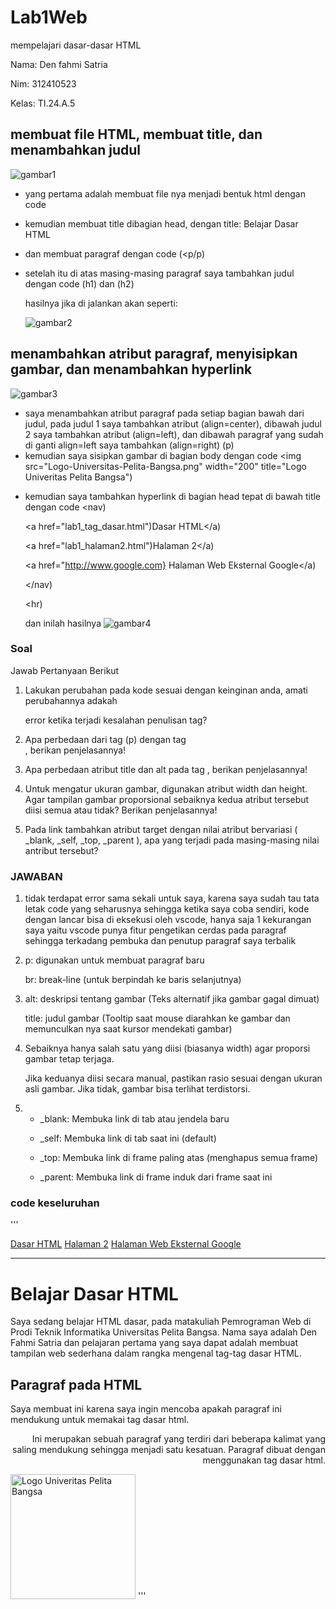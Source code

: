 # Lab1Web
mempelajari dasar-dasar HTML <p>
Nama: Den fahmi Satria <p>
Nim: 312410523 <p>
Kelas: TI.24.A.5 <p>
## membuat file HTML, membuat title, dan menambahkan judul
![gambar1](m1.PNG) 
- yang pertama adalah membuat file nya menjadi bentuk html dengan code <!doctype html> <p>
- kemudian membuat title dibagian head, dengan title: Belajar Dasar HTML <p>
- dan membuat paragraf dengan code (<p/p) <p>
- setelah itu di atas masing-masing paragraf saya tambahkan judul dengan code (h1) dan (h2) <p>
  hasilnya jika di jalankan akan seperti: <p>
![gambar2](n1.PNG)
## menambahkan atribut paragraf, menyisipkan gambar, dan menambahkan hyperlink
![gambar3](m3.PNG) 
- saya menambahkan atribut paragraf pada setiap bagian bawah dari judul, pada judul 1 saya tambahkan atribut (align=center), dibawah judul 2 saya tambahkan atribut (align=left), dan dibawah paragraf yang sudah di ganti align=left saya tambahkan (align=right) (p)
- kemudian saya sisipkan gambar di bagian body dengan code <img src="Logo-Universitas-Pelita-Bangsa.png" width="200" title="Logo Univeritas Pelita Bangsa") <p>
- kemudian saya tambahkan hyperlink di bagian head tepat di bawah title dengan code
<nav) <p>
<a href="lab1_tag_dasar.html")Dasar HTML</a) <p>
<a href="lab1_halaman2.html")Halaman 2</a) <p>
<a href="http://www.google.com} Halaman Web Eksternal Google</a) <p>
</nav) <p>
<hr) <p>
dan inilah hasilnya
![gambar4](n3.PNG)
### Soal
Jawab Pertanyaan Berikut <p>
1. Lakukan perubahan pada kode sesuai dengan keinginan anda, amati perubahannya adakah <p>
error ketika terjadi kesalahan penulisan tag? <p>
2. Apa perbedaan dari tag (p) dengan tag <br>, berikan penjelasannya! <p>
3. Apa perbedaan atribut title dan alt pada tag <img>, berikan penjelasannya! <p>
4. Untuk mengatur ukuran gambar, digunakan atribut width dan height. Agar tampilan gambar
proporsional sebaiknya kedua atribut tersebut diisi semua atau tidak? Berikan penjelasannya! <p>
5. Pada link tambahkan atribut target dengan nilai atribut bervariasi ( _blank, _self, _top,
_parent ), apa yang terjadi pada masing-masing nilai antribut tersebut? <p>

### JAWABAN
1. tidak terdapat error sama sekali untuk saya, karena saya sudah tau tata letak code yang seharusnya sehingga ketika saya coba sendiri, kode dengan lancar bisa di eksekusi oleh vscode, hanya saja 1 kekurangan saya yaitu vscode punya fitur pengetikan cerdas pada paragraf sehingga terkadang pembuka dan penutup paragraf saya terbalik <p>
2. p:  digunakan untuk membuat paragraf baru <p>
   br: break-line (untuk berpindah ke baris selanjutnya) <p>
3. alt: deskripsi tentang gambar (Teks alternatif jika gambar gagal dimuat) <p>
   title: judul gambar (Tooltip saat mouse diarahkan ke gambar dan memunculkan nya saat kursor mendekati gambar) <p>
4. Sebaiknya hanya salah satu yang diisi (biasanya width) agar proporsi gambar tetap terjaga. <p>
Jika keduanya diisi secara manual, pastikan rasio sesuai dengan ukuran asli gambar. Jika tidak, gambar bisa terlihat terdistorsi. <p>
5. - _blank: Membuka link di tab atau jendela baru <p>
   - _self: Membuka link di tab saat ini (default) <p>
   - _top: Membuka link di frame paling atas (menghapus semua frame) <p>
   - _parent: Membuka link di frame induk dari frame saat ini <p>
### code keseluruhan
''' <!doctype html>
<html>
<head>
    <title>Tag HTML Dasar</title>
<nav>
<a href="lab1_tag_dasar.html">Dasar HTML</a>
<a href="lab1_halaman2.html">Halaman 2</a>
<a href="http://www.google.com">Halaman Web Eksternal Google</a>
</nav>
<hr>
</head>
<body>
    <h1>Belajar Dasar HTML</h1>
    <p align=”center”>
Saya sedang belajar HTML dasar, pada matakuliah Pemrograman Web di Prodi
Teknik Informatika Universitas Pelita Bangsa. Nama saya adalah Den Fahmi Satria dan pelajaran pertama yang saya dapat
adalah membuat tampilan web sederhana dalam rangka mengenal tag-tag dasar
HTML.</p>
    <h2>Paragraf pada HTML</h2>
    <p align="left">
Saya membuat ini karena saya ingin mencoba apakah paragraf ini mendukung untuk memakai
tag dasar html.</p>
<p align="right">
Ini merupakan sebuah paragraf yang terdiri dari beberapa
kalimat yang saling mendukung sehingga menjadi satu kesatuan. Paragraf dibuat
dengan menggunakan tag dasar html.</p>
<img src="Logo-Universitas-Pelita-Bangsa.png" width="200" title="Logo Univeritas Pelita Bangsa">
</body>
</html> '''
